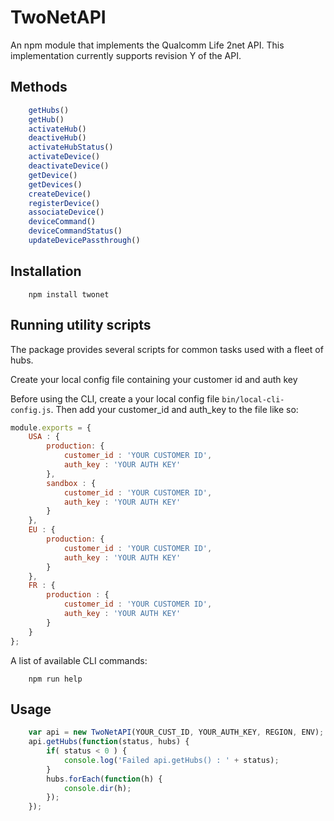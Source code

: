# TwoNetAPI

An npm module that implements the Qualcomm Life 2net API. This implementation currently supports revision Y of the API.

## Methods

```js
	getHubs()
	getHub()
	activateHub()
	deactiveHub()
	activateHubStatus()
	activateDevice()
	deactivateDevice()
	getDevice()
	getDevices()
	createDevice()
	registerDevice()
	associateDevice()
	deviceCommand()
	deviceCommandStatus()
	updateDevicePassthrough()
```

## Installation

```shell
	npm install twonet
```

## Running utility scripts
The package provides several scripts for common tasks used with a fleet of hubs.

Create your local config file containing your customer id and auth key

Before using the CLI, create a your local config file `bin/local-cli-config.js`. Then add your customer_id and auth_key to the file like so:

```js
module.exports = {
	USA : {
		production: {
			customer_id : 'YOUR CUSTOMER ID',
			auth_key : 'YOUR AUTH KEY'
		},
		sandbox : {
			customer_id : 'YOUR CUSTOMER ID',
			auth_key : 'YOUR AUTH KEY'
		}
	},
	EU : {
		production: {
			customer_id : 'YOUR CUSTOMER ID',
			auth_key : 'YOUR AUTH KEY'
		}
	},
	FR : {
		production : {
			customer_id : 'YOUR CUSTOMER ID',
			auth_key : 'YOUR AUTH KEY'
		}
	}
};
```

A list of available CLI commands:
```shell
	npm run help
```

## Usage

```js
    var api = new TwoNetAPI(YOUR_CUST_ID, YOUR_AUTH_KEY, REGION, ENV);
    api.getHubs(function(status, hubs) {
        if( status < 0 ) {
            console.log('Failed api.getHubs() : ' + status);
        }
        hubs.forEach(function(h) {
            console.dir(h);
        });
    });
```
